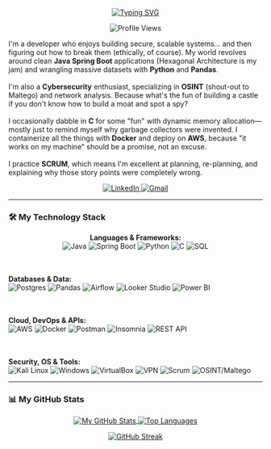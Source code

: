 <p align="center">
  <a href="https://git.io/typing-svg"><img src="https://readme-typing-svg.herokuapp.com?font=Fira+Code&size=30&pause=1000&color=00D1B2&center=true&vCenter=true&width=600&lines=Hi%2C+I'm+Seiji+%F0%9F%91%8B;Building+secure+systems...;...and+then+figuring+out+how+to+break+them." alt="Typing SVG"></a>
</p>

<p align="center">
  <img src="https://komarev.com/ghpvc/?username=SeijiHoshino1&label=Profile%20Views&color=blueviolet&style=flat-square" alt="Profile Views" />
</p>

<p align="left">
  I'm a developer who enjoys building secure, scalable systems... and then figuring out how to break them (ethically, of course). My world revolves around clean <strong>Java Spring Boot</strong> applications (Hexagonal Architecture is my jam) and wrangling massive datasets with <strong>Python</strong> and <strong>Pandas</strong>.
  <br><br>
  I'm also a <strong>Cybersecurity</strong> enthusiast, specializing in <strong>OSINT</strong> (shout-out to Maltego) and network analysis. Because what's the fun of building a castle if you don't know how to build a moat and spot a spy?
  <br><br>
  I occasionally dabble in <strong>C</strong> for some "fun" with dynamic memory allocation—mostly just to remind myself why garbage collectors were invented. I containerize all the things with <strong>Docker</strong> and deploy on <strong>AWS</strong>, because "it works on my machine" should be a promise, not an excuse.
  <br><br>
  I practice <strong>SCRUM</strong>, which means I'm excellent at planning, re-planning, and explaining why those story points were completely wrong.
</p>

<p align="center">
  <a href="https://www.linkedin.com/in/seiji-andre-h-150b172a2/" target="_blank">
    <img src="https://img.shields.io/badge/LinkedIn-0A66C2?style=for-the-badge&logo=linkedin&logoColor=white" alt="LinkedIn">
  </a>
  <a href="mailto:seijihoshino@outlook.com" target="_blank">
    <img src="https://img.shields.io/badge/Gmail-EA4335?style=for-the-badge&logo=gmail&logoColor=white" alt="Gmail">
  </a>
  </p>

---

### 🛠️ My Technology Stack

<p align="center">
  <strong>Languages & Frameworks:</strong><br>
  <img src="https://img.shields.io/badge/Java-ED8B00?style=for-the-badge&logo=openjdk&logoColor=white" alt="Java">
  <img src="https://img.shields.io/badge/Spring-6DB33F?style=for-the-badge&logo=spring&logoColor=white" alt="Spring Boot">
  <img src="https://img.shields.io/badge/Python-3776AB?style=for-the-badge&logo=python&logoColor=white" alt="Python">
  <img src="https://img.shields.io/badge/C-A8B9CC?style=for-the-badge&logo=c&logoColor=black" alt="C">
  <img src="https://img.shields.io/badge/SQL-000000?style=for-the-badge&logo=sqlite&logoColor=white" alt="SQL">

  <br><br>
  <strong>Databases & Data:</strong><br>
  <img src="https://img.shields.io/badge/PostgreSQL-4169E1?style=for-the-badge&logo=postgresql&logoColor=white" alt="Postgres">
  <img src="https://img.shields.io/badge/Pandas-150458?style=for-the-badge&logo=pandas&logoColor=white" alt="Pandas">
  <img src="https://img.shields.io/badge/Apache%20Airflow-017CEE?style=for-the-badge&logo=apacheairflow&logoColor=white" alt="Airflow">
  <img src="https://img.shields.io/badge/Looker-4285F4?style=for-the-badge&logo=googlelookerstudio&logoColor=white" alt="Looker Studio">
  <img src="https://img.shields.io/badge/Power%20BI-F2C811?style=for-the-badge&logo=powerbi&logoColor=black" alt="Power BI">

  <br><br>
  <strong>Cloud, DevOps & APIs:</strong><br>
  <img src="https://img.shields.io/badge/AWS-232F3E?style=for-the-badge&logo=amazonwebservices&logoColor=white" alt="AWS">
  <img src="https://img.shields.io/badge/Docker-2496ED?style=for-the-badge&logo=docker&logoColor=white" alt="Docker">
  <img src="https://img.shields.io/badge/Postman-FF6C37?style=for-the-badge&logo=postman&logoColor=white" alt="Postman">
  <img src="https://img.shields.io/badge/Insomnia-4000BF?style=for-the-badge&logo=insomnia&logoColor=white" alt="Insomnia">
  <img src="https://img.shields.io/badge/REST%20API-000000?style=for-the-badge&logo=fastapi&logoColor=white" alt="REST API">

  <br><br>
  <strong>Security, OS & Tools:</strong><br>
  <img src="https://img.shields.io/badge/Kali%20Linux-557C94?style=for-the-badge&logo=kalilinux&logoColor=white" alt="Kali Linux">
  <img src="https://img.shields.io/badge/Windows-0078D4?style=for-the-badge&logo=windows&logoColor=white" alt="Windows">
  <img src="https://img.shields.io/badge/VirtualBox-183A61?style=for-the-badge&logo=virtualbox&logoColor=white" alt="VirtualBox">
  <img src="https://img.shields.io/badge/VPN-000000?style=for-the-badge&logo=openvpn&logoColor=white" alt="VPN">
  <img src="https://img.shields.io/badge/SCRUM-000000?style=for-the-badge&logo=jira&logoColor=cyan" alt="Scrum">
  <img src="https://img.shields.io/badge/OSINT-Maltego-red?style=for-the-badge" alt="OSINT/Maltego">
  
</p>

---

### 📊 My GitHub Stats

<p align="center">
  <a href="https://github.com/anuraghazra/github-readme-stats">
    <img 
      align="center" 
      src="https://github-readme-stats.vercel.app/api?username=[YOUR-USERNAME]&show_icons=true&theme=dracula&include_all_commits=true&count_private=true" 
      alt="My GitHub Stats"
    />
  </a>
  
  <a href="https://github.com/anuraghazra/github-readme-stats">
    <img 
      align="center" 
      src="https://github-readme-stats.vercel.app/api/top-langs/?username=[YOUR-USERNAME]&layout=compact&theme=dracula" 
      alt="Top Languages"
    />
  </a>
</p>

<p align="center">
  <a href="https://github-readme-streak-stats.herokuapp.com">
    <img 
      align="center" 
      src="https://github-readme-streak-stats.herokuapp.com/?user=[YOUR-USERNAME]&theme=dark-blue&border_radius=5&date_format=M%20j%5B%2C%20Y%5D" 
      alt="GitHub Streak"
    />
  </a>
</p>

